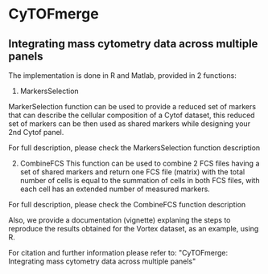 # CyTOFmerge
## Integrating mass cytometry data across multiple panels

The implementation is done in R and Matlab, provided in 2 functions:

1) MarkersSelection

MarkerSelection function can be used to provide a reduced set of markers that can describe the cellular composition of a Cytof dataset, this reduced set of markers can be then used as shared markers while designing your 2nd Cytof panel.

For full description, please check the MarkersSelection function description

2) CombineFCS
This function can be used to combine 2 FCS files having a set of shared markers and return one FCS file (matrix) with the total number of cells is equal to the summation of cells in both FCS files, with each cell has an extended number of measured markers.

For full description, please check the CombineFCS function description

Also, we provide a documentation (vignette) explaning the steps to reproduce the results obtained for the Vortex dataset, as an example, using R.

For citation and further information please refer to:
"CyTOFmerge: Integrating mass cytometry data across multiple panels"
